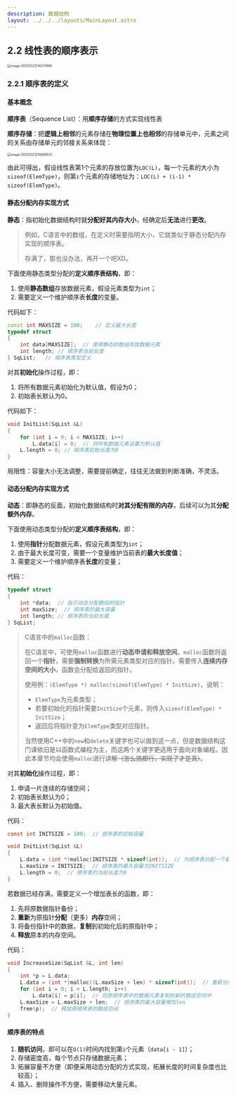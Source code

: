 ```yaml
---
description: 数据结构
layout: ../../../layouts/MainLayout.astro
---
```


## 2.2 线性表的顺序表示

<img src="https://images.drshw.tech/images/notes/image-20230321214237888.png" alt="image-20230321214237888" style="zoom:50%;" />

### 2.2.1 顺序表的定义

#### 基本概念

**顺序表**（Sequence List）：用**顺序存储**的方式实现线性表

**顺序存储**：把**逻辑上相邻**的元素存储在**物理位置上也相邻**的存储单元中，元素之间的关系由存储单元的邻接关系来体现：

<img src="https://images.drshw.tech/images/notes/image-20230321214649533.png" alt="image-20230321214649533" style="zoom:50%;" />

由此可得出，假设线性表第1个元素的存放位置为`LOC(L)`，每一个元素的大小为`sizeof(ElemType)`，则第`i`个元素的存储地址为：`LOC(L) + (i-1) * sizeof(ElemType)`。

#### 静态分配内存实现方式

**静态**：指初始化数据结构时就**分配好其内存大小**，经确定后**无法**进行**更改**。

> 例如，C语言中的数组，在定义时需要指明大小，它就类似于静态分配内存实现的顺序表。
>
> 存满了，那也没办法，再开一个吧XD。

下面使用静态类型分配的**定义顺序表结构**，即：

1. 使用**静态数组**存放数据元素，假设元素类型为`int`；
2. 需要定义一个维护顺序表**长度**的变量。

代码如下：

```c++
const int MAXSIZE = 100;	// 定义最大长度
typedef struct
{
    int data[MAXSIZE];	// 使用静态的数组存放数据元素
    int length;	// 顺序表当前长度
} SqList;	// 顺序表类型定义
```

对其**初始化**操作过程，即：

1. 将所有数据元素初始化为默认值，假设为0；
2. 初始表长默认为0。

代码如下：

```c++
void InitList(SqList &L)  
{
    for (int i = 0; i < MAXSIZE; i++)
        L.data[i] = 0;  // 将所有数据元素设置为默认值
    L.length = 0; // 顺序表初始长度为0
}
```

局限性：容量大小无法调整，需要提前确定，往往无法做到判断准确，不灵活。

#### 动态分配内存实现方式

**动态**：即静态的反面，初始化数据结构时**对其分配有限的内存**，后续可以为其**分配额外内存**。

下面使用动态类型分配的**定义顺序表结构**，即：

1. 使用**指针**分配数据元素，假设元素类型为`int`；
2. 由于最大长度可变，需要一个变量维护当前表的**最大长度值**；
3. 需要定义一个维护顺序表**长度**的变量；

代码：

```c++
typedef struct
{
    int *data;  // 指示动态分配数组的指针
    int maxSize;  // 顺序表的最大容量
    int length; // 顺序表的当前长度
} SqList;
```

> C语言中的`malloc`函数：
>
> 在C语言中，可使用`malloc`函数进行**动态申请和释放空间**。`malloc`函数将返回一个**指针**，需要**强制转换**为所需元素类型对应的指针。需要传入**连续内存空间的大小**，函数会分配给返回的指针。
>
> 使用例：`(ElemType *) malloc(sizeof(ElemType) * InitSize)`，说明：
>
> + `ElemType`为元素类型；
> + 若要初始化的指针需要`InitSize`个元素，则传入`sizeof(ElemType) * InitSize`；
> + 返回后将指针变为`ElemType`类型对应指针。
>
> 当然使用C++中的`new`和`delete`关键字也可以做到这一点，但是数据结构这门课依旧是以函数式编程为主，而这两个关键字更适用于面向对象编程。因此本章节均会使用`malloc`进行讲解~~（怎么搞都行，实现了才是真）~~。

对其**初始化**操作过程，即：

1. 申请一片连续的存储空间；
2. 初始表长默认为0；
3. 最大表长默认为初始值。

代码：

```c
const int INITSIZE = 100;  // 顺序表的初始容量

void InitList(SqList &L)
{
    L.data = (int *)malloc(INITSIZE * sizeof(int));  // 为顺序表分配一个最大容量为INITSIZE的数组空间
    L.maxSize = INITSIZE;  // 顺序表的最大容量为INITSIZE
    L.length = 0;  // 顺序表的当前长度为0
}
```

若数据已经存满，需要定义一个增加表长的函数，即：

1. 先将原数据指针备份；
2. **重新**为原指针**分配**（更多）**内存**空间；
3. 将备份指针中的数据，**复制**到初始化后的原指针中；
4. **释放**原本的内存空间。

代码：

```c++
void IncreaseSize(SqList &L, int len)
{
    int *p = L.data;
    L.data = (int *)malloc((L.maxSize + len) * sizeof(int));  // 重新分配一个最大容量为L.maxSize + len的数组空间
    for (int i = 0; i < L.length; i++)
        L.data[i] = p[i];  // 将原顺序表中的数据元素复制到新的数组空间中
    L.maxSize = L.maxSize + len;  // 顺序表的最大容量增加len
    free(p);  // 释放原顺序表的数组空间
}
```

#### 顺序表的特点

1. **随机访问**，即可以在`O(1)`时间内找到第`i`个元素（`data[i - 1]`）；
2. 存储密度高，每个节点只存储数据元素；
3. 拓展容量不方便（即便采用动态分配的方式实现，拓展长度的时间复杂度也比较高）；
4. 插入、删除操作不方便，需要移动大量元素。



